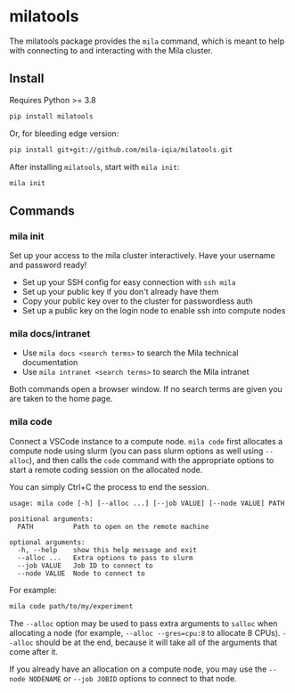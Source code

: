
# milatools

The milatools package provides the `mila` command, which is meant to help with connecting to and interacting with the Mila cluster.


## Install

Requires Python >= 3.8

```bash
pip install milatools
```

Or, for bleeding edge version:

```bash
pip install git+git://github.com/mila-iqia/milatools.git
```

After installing `milatools`, start with `mila init`:

```bash
mila init
```


## Commands

### mila init

Set up your access to the mila cluster interactively. Have your username and password ready!

* Set up your SSH config for easy connection with `ssh mila`
* Set up your public key if you don't already have them
* Copy your public key over to the cluster for passwordless auth
* Set up a public key on the login node to enable ssh into compute nodes


### mila docs/intranet

* Use `mila docs <search terms>` to search the Mila technical documentation
* Use `mila intranet <search terms>` to search the Mila intranet

Both commands open a browser window. If no search terms are given you are taken to the home page.


### mila code

Connect a VSCode instance to a compute node. `mila code` first allocates a compute node using slurm (you can pass slurm options as well using `--alloc`), and then calls the `code` command with the appropriate options to start a remote coding session on the allocated node.

You can simply Ctrl+C the process to end the session.

```
usage: mila code [-h] [--alloc ...] [--job VALUE] [--node VALUE] PATH

positional arguments:
  PATH          Path to open on the remote machine

optional arguments:
  -h, --help    show this help message and exit
  --alloc ...   Extra options to pass to slurm
  --job VALUE   Job ID to connect to
  --node VALUE  Node to connect to
```

For example:

```bash
mila code path/to/my/experiment
```

The `--alloc` option may be used to pass extra arguments to `salloc` when allocating a node (for example, `--alloc --gres=cpu:8` to allocate 8 CPUs). `--alloc` should be at the end, because it will take all of the arguments that come after it.

If you already have an allocation on a compute node, you may use the `--node NODENAME` or `--job JOBID` options to connect to that node.
